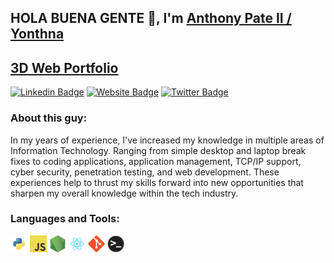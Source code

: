 ## HOLA BUENA GENTE 👋, I'm [Anthony Pate II / Yonthna](https://github.com/Anthp8-JINC/)

## [3D Web Portfolio](https://anthonypateii.me/)



[![Linkedin Badge](https://img.shields.io/badge/-LinkedIn-0e76a8?style=flat-square&logo=Linkedin&logoColor=white)](https://linkedin.com/in/anthpateii)
[![Website Badge](https://img.shields.io/badge/Website-3b5998?style=flat-square&logo=google-chrome&logoColor=white)](https://www.just4meinc.info)
[![Twitter Badge](https://img.shields.io/badge/-Twitter-00acee?style=flat-square&logo=Twitter&logoColor=white)](https://twitter.com/Anth_P8)

### About this guy:

In my years of experience, I've increased my knowledge in multiple areas of Information Technology. Ranging from simple desktop and laptop break fixes to coding applications, application management, TCP/IP support, cyber security, penetration testing, and web development. These experiences help to thrust my skills forward into new opportunities that sharpen my overall knowledge within the tech industry.

### Languages and Tools:

<code><img height="27" src="https://raw.githubusercontent.com/github/explore/80688e429a7d4ef2fca1e82350fe8e3517d3494d/topics/python/python.png" alt="python"></code>
<code><img height="27" src="https://raw.githubusercontent.com/github/explore/80688e429a7d4ef2fca1e82350fe8e3517d3494d/topics/javascript/javascript.png" alt="javascript"></code>
<code><img height="27" src="https://raw.githubusercontent.com/github/explore/80688e429a7d4ef2fca1e82350fe8e3517d3494d/topics/nodejs/nodejs.png" alt="nodejs"></code>
<code><img height="27" src="https://raw.githubusercontent.com/github/explore/80688e429a7d4ef2fca1e82350fe8e3517d3494d/topics/react/react.png" alt="react"></code>
<code><img height="27" src="https://raw.githubusercontent.com/devicons/devicon/master/icons/git/git-original.svg" alt="git"></code>
<code><img height="27" src="https://raw.githubusercontent.com/github/explore/80688e429a7d4ef2fca1e82350fe8e3517d3494d/topics/terminal/terminal.png" alt="terminal"></code>








<!---
Anthp8-JINC/Anthp8-JINC is a ✨ special ✨ repository because its `README.md` (this file) appears on your GitHub profile.
You can click the Preview link to take a look at your changes.
--->
